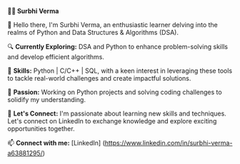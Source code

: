 **👩‍💻 Surbhi Verma** 

 👋 Hello there, I'm Surbhi Verma, an enthusiastic learner delving into the realms of Python and Data Structures & Algorithms (DSA).<br>

 🔍 **Currently Exploring:** DSA and Python to enhance problem-solving skills and develop efficient algorithms.<br>

 💼 **Skills:** Python | C/C++ | SQL, with a keen interest in leveraging these tools to tackle real-world challenges and create impactful solutions.<br>

 🎨 **Passion:** Working on Python projects and solving coding challenges to solidify my understanding.<br>

 🌱 **Let's Connect:** I'm passionate about learning new skills and techniques. Let's connect on LinkedIn to exchange knowledge and explore exciting opportunities together.<br>

 📫 **Connect with me:** [LinkedIn] (https://www.linkedin.com/in/surbhi-verma-a63881295/)<br>

